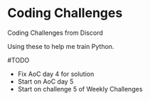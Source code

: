 # Coding Challenges
Coding Challenges from Discord

Using these to help me train Python.

#TODO
- Fix AoC day 4 for solution
- Start on AoC day 5
- Start on challenge 5 of Weekly Challenges